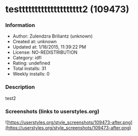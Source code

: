 # testttttttttttttttttttt2 (109473)

### Information
- Author: Zulendzra Briliantz (unknown)
- Created at: unknown
- Updated at: 1/18/2015, 11:39:22 PM
- License: NO-REDISTRIBUTION
- Category: idfl
- Rating: undefined
- Total installs: 31
- Weekly installs: 0


### Description
test2


### Screenshots (links to userstyles.org)
![https://userstyles.org/style_screenshots/109473-after.png](https://userstyles.org/style_screenshots/109473-after.png)


